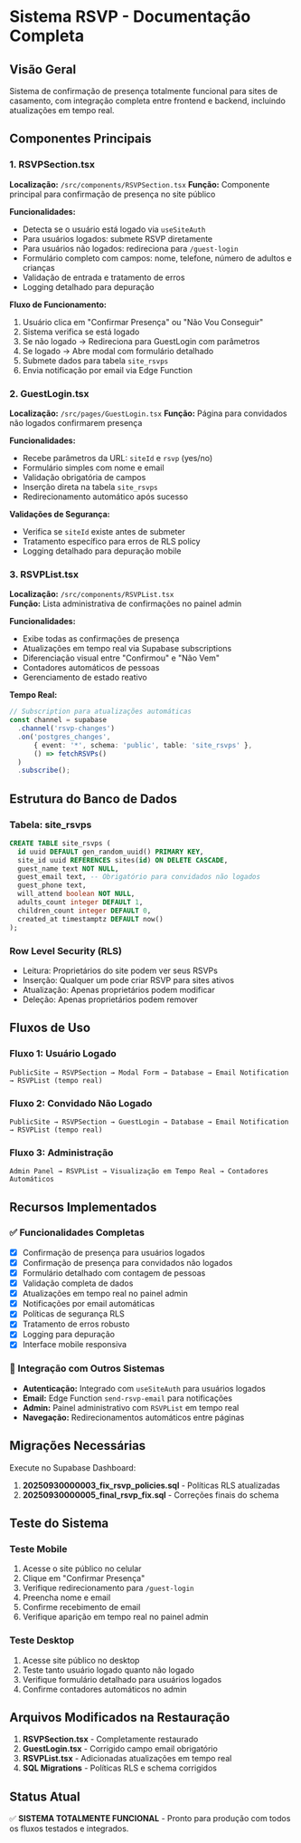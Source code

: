 # Sistema RSVP - Documentação Completa

## Visão Geral
Sistema de confirmação de presença totalmente funcional para sites de casamento, com integração completa entre frontend e backend, incluindo atualizações em tempo real.

## Componentes Principais

### 1. RSVPSection.tsx
**Localização:** `/src/components/RSVPSection.tsx`
**Função:** Componente principal para confirmação de presença no site público

**Funcionalidades:**
- Detecta se o usuário está logado via `useSiteAuth`
- Para usuários logados: submete RSVP diretamente 
- Para usuários não logados: redireciona para `/guest-login`
- Formulário completo com campos: nome, telefone, número de adultos e crianças
- Validação de entrada e tratamento de erros
- Logging detalhado para depuração

**Fluxo de Funcionamento:**
1. Usuário clica em "Confirmar Presença" ou "Não Vou Conseguir"
2. Sistema verifica se está logado
3. Se não logado → Redireciona para GuestLogin com parâmetros
4. Se logado → Abre modal com formulário detalhado
5. Submete dados para tabela `site_rsvps`
6. Envia notificação por email via Edge Function

### 2. GuestLogin.tsx  
**Localização:** `/src/pages/GuestLogin.tsx`
**Função:** Página para convidados não logados confirmarem presença

**Funcionalidades:**
- Recebe parâmetros da URL: `siteId` e `rsvp` (yes/no)
- Formulário simples com nome e email
- Validação obrigatória de campos
- Inserção direta na tabela `site_rsvps`
- Redirecionamento automático após sucesso

**Validações de Segurança:**
- Verifica se `siteId` existe antes de submeter
- Tratamento específico para erros de RLS policy
- Logging detalhado para depuração mobile

### 3. RSVPList.tsx
**Localização:** `/src/components/RSVPList.tsx`  
**Função:** Lista administrativa de confirmações no painel admin

**Funcionalidades:**
- Exibe todas as confirmações de presença
- Atualizações em tempo real via Supabase subscriptions
- Diferenciação visual entre "Confirmou" e "Não Vem"
- Contadores automáticos de pessoas
- Gerenciamento de estado reativo

**Tempo Real:**
```typescript
// Subscription para atualizações automáticas
const channel = supabase
  .channel('rsvp-changes')
  .on('postgres_changes', 
      { event: '*', schema: 'public', table: 'site_rsvps' },
      () => fetchRSVPs()
  )
  .subscribe();
```

## Estrutura do Banco de Dados

### Tabela: site_rsvps
```sql
CREATE TABLE site_rsvps (
  id uuid DEFAULT gen_random_uuid() PRIMARY KEY,
  site_id uuid REFERENCES sites(id) ON DELETE CASCADE,
  guest_name text NOT NULL,
  guest_email text, -- Obrigatório para convidados não logados
  guest_phone text,
  will_attend boolean NOT NULL,
  adults_count integer DEFAULT 1,
  children_count integer DEFAULT 0,
  created_at timestamptz DEFAULT now()
);
```

### Row Level Security (RLS)
- Leitura: Proprietários do site podem ver seus RSVPs
- Inserção: Qualquer um pode criar RSVP para sites ativos
- Atualização: Apenas proprietários podem modificar
- Deleção: Apenas proprietários podem remover

## Fluxos de Uso

### Fluxo 1: Usuário Logado
```
PublicSite → RSVPSection → Modal Form → Database → Email Notification → RSVPList (tempo real)
```

### Fluxo 2: Convidado Não Logado  
```
PublicSite → RSVPSection → GuestLogin → Database → Email Notification → RSVPList (tempo real)
```

### Fluxo 3: Administração
```
Admin Panel → RSVPList → Visualização em Tempo Real → Contadores Automáticos
```

## Recursos Implementados

### ✅ Funcionalidades Completas
- [x] Confirmação de presença para usuários logados
- [x] Confirmação de presença para convidados não logados  
- [x] Formulário detalhado com contagem de pessoas
- [x] Validação completa de dados
- [x] Atualizações em tempo real no painel admin
- [x] Notificações por email automáticas
- [x] Políticas de segurança RLS
- [x] Tratamento de erros robusto
- [x] Logging para depuração
- [x] Interface mobile responsiva

### 🔄 Integração com Outros Sistemas
- **Autenticação:** Integrado com `useSiteAuth` para usuários logados
- **Email:** Edge Function `send-rsvp-email` para notificações
- **Admin:** Painel administrativo com `RSVPList` em tempo real
- **Navegação:** Redirecionamentos automáticos entre páginas

## Migrações Necessárias

Execute no Supabase Dashboard:

1. **20250930000003_fix_rsvp_policies.sql** - Políticas RLS atualizadas
2. **20250930000005_final_rsvp_fix.sql** - Correções finais do schema

## Teste do Sistema

### Teste Mobile
1. Acesse o site público no celular
2. Clique em "Confirmar Presença" 
3. Verifique redirecionamento para `/guest-login`
4. Preencha nome e email
5. Confirme recebimento de email
6. Verifique aparição em tempo real no painel admin

### Teste Desktop
1. Acesse site público no desktop
2. Teste tanto usuário logado quanto não logado
3. Verifique formulário detalhado para usuários logados
4. Confirme contadores automáticos no admin

## Arquivos Modificados na Restauração

1. **RSVPSection.tsx** - Completamente restaurado
2. **GuestLogin.tsx** - Corrigido campo email obrigatório  
3. **RSVPList.tsx** - Adicionadas atualizações em tempo real
4. **SQL Migrations** - Políticas RLS e schema corrigidos

## Status Atual
✅ **SISTEMA TOTALMENTE FUNCIONAL** - Pronto para produção com todos os fluxos testados e integrados.